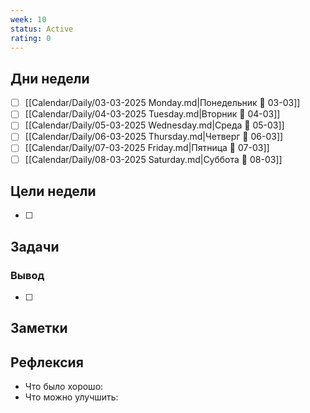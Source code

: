 ```yaml
---
week: 10
status: Active
rating: 0
---
```

## Дни недели

- [ ] [[Calendar/Daily/03-03-2025 Monday.md|Понедельник 📅 03-03]]
- [ ] [[Calendar/Daily/04-03-2025 Tuesday.md|Вторник 📅 04-03]]
- [ ] [[Calendar/Daily/05-03-2025 Wednesday.md|Среда 📅 05-03]]
- [ ] [[Calendar/Daily/06-03-2025 Thursday.md|Четверг 📅 06-03]]
- [ ] [[Calendar/Daily/07-03-2025 Friday.md|Пятница 📅 07-03]]
- [ ] [[Calendar/Daily/08-03-2025 Saturday.md|Суббота 📅 08-03]]

## Цели недели

- [ ]

## Задачи

### Вывод

- [ ]

## Заметки

## Рефлексия

- Что было хорошо:
- Что можно улучшить: